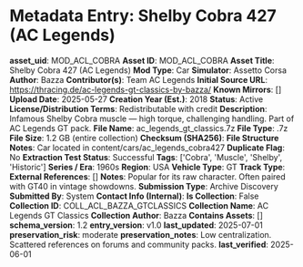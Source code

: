 # Metadata Entry: Shelby Cobra 427 (AC Legends)

**asset_uid**: MOD_ACL_COBRA
**Asset ID**: MOD_ACL_COBRA
**Asset Title**: Shelby Cobra 427 (AC Legends)
**Mod Type**: Car
**Simulator**: Assetto Corsa
**Author**: Bazza
**Contributor(s)**: Team AC Legends
**Initial Source URL**: https://thracing.de/ac-legends-gt-classics-by-bazza/
**Known Mirrors**: []
**Upload Date**: 2025-05-27
**Creation Year (Est.)**: 2018
**Status**: Active
**License/Distribution Terms**: Redistributable with credit
**Description**: Infamous Shelby Cobra muscle — high torque, challenging handling. Part of AC Legends GT pack.
**File Name**: ac_legends_gt_classics.7z
**File Type**: .7z
**File Size**: 1.2 GB (entire collection)
**Checksum (SHA256)**: 
**File Structure Notes**: Car located in content/cars/ac_legends_cobra427
**Duplicate Flag**: No
**Extraction Test Status**: Successful
**Tags**: ['Cobra', 'Muscle', 'Shelby', 'Historic']
**Series / Era**: 1960s
**Region**: USA
**Vehicle Type**: GT
**Track Type**: 
**External References**: []
**Notes**: Popular for its raw character. Often paired with GT40 in vintage showdowns.
**Submission Type**: Archive Discovery
**Submitted By**: System
**Contact Info (Internal)**: 
**Is Collection**: False
**Collection ID**: COLL_ACL_BAZZA_GTCLASSICS
**Collection Name**: AC Legends GT Classics
**Collection Author**: Bazza
**Contains Assets**: []
**schema_version**: 1.2
**entry_version**: v1.0
**last_updated**: 2025-07-01
**preservation_risk**: moderate
**preservation_notes**: Low centralization. Scattered references on forums and community packs.
**last_verified**: 2025-06-01